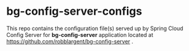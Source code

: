 # bg-config-server-configs

This repo contains the configuration file(s) served up by Spring Cloud Config Server for **bg-config-server** application located at https://github.com/robblargent/bg-config-server .